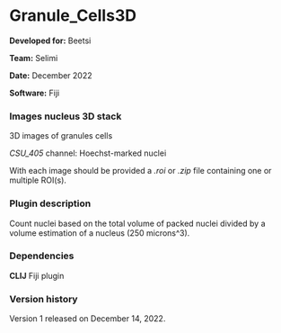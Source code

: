 # Granule_Cells3D

**Developed for:** Beetsi

**Team:** Selimi

**Date:** December 2022

**Software:** Fiji

### Images nucleus 3D stack 

3D images of granules cells

*CSU_405* channel: Hoechst-marked nuclei

With each image should be provided a *.roi* or *.zip* file containing one or multiple ROI(s).

### Plugin description

Count nuclei based on the total volume of packed nuclei divided by a volume estimation of a nucleus (250 microns^3). 

### Dependencies

**CLIJ** Fiji plugin

### Version history

Version 1 released on December 14, 2022.

